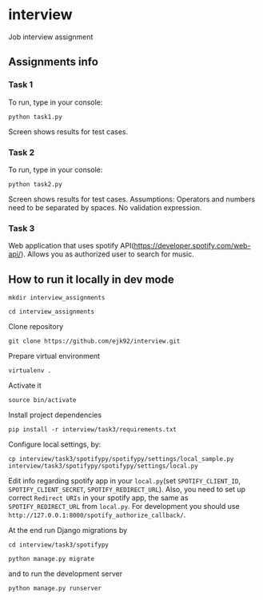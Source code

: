 # interview
Job interview assignment

## Assignments info

### Task 1
To run, type in your console:
```
python task1.py
```
Screen shows results for test cases.

### Task 2
To run, type in your console:
```
python task2.py
```
Screen shows results for test cases.
Assumptions: Operators and numbers need to be separated by spaces. No validation expression.

### Task 3
Web application that uses spotify API(https://developer.spotify.com/web-api/). Allows you as authorized user to search for music.

## How to run it locally in dev mode  ##

`mkdir interview_assignments`

`cd interview_assignments`

Clone repository

`git clone https://github.com/ejk92/interview.git`

Prepare virtual environment

`virtualenv .`

Activate it

`source bin/activate`

Install project dependencies

`pip install -r interview/task3/requirements.txt`

Configure local settings, by:

`cp interview/task3/spotifypy/spotifypy/settings/local_sample.py interview/task3/spotifypy/spotifypy/settings/local.py`

Edit info regarding spotify app in your `local.py`(set `SPOTIFY_CLIENT_ID`, `SPOTIFY_CLIENT_SECRET`, `SPOTIFY_REDIRECT_URL`).
Also, you need to set up correct `Redirect URIs` in your spotify app, the same as `SPOTIFY_REDIRECT_URL` from `local.py`.
For development you should use `http://127.0.0.1:8000/spotify_authorize_callback/`.

At the end run Django migrations by

`cd interview/task3/spotifypy`

`python manage.py migrate`

and to run the development server

`python manage.py runserver`

